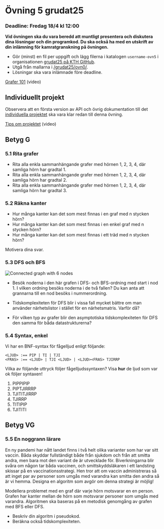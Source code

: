 # Övning 5 grudat25
### Deadline: Fredag 18/4 kl 12:00

**Vid övningen ska du vara beredd att muntligt presentera och diskutera dina lösningar och din programkod. Du ska också ha med en utskrift av din inlämning för kamratgranskning på övningen.**

- Gör (minst) en fil per uppgift och lägg filerna i katalogen <code>username-ovn5</code> i organisationen [grudat25 på KTH GitHub](https://gits-15.sys.kth.se/grudat25).
- Utgå från mallarna i [/grudat25/ovn0/](https://github.com/isakemma/grudat/tree/master/ovn0).
- Lösningar ska vara inlämnade före deadline.

[Grafer 101](https://www.youtube.com/watch?v=8BWts5Ule2I) (video)



## Individuellt projekt

Observera att en första version av API och övrig dokumentation till
det [individuella projektet](https://github.com/isakemma/grudat/blob/master/ovn7.md)
ska vara klar redan till denna övning.

[Tips om projektet](https://www.youtube.com/watch?v=dzo3TO_v0uk) (video)

## Betyg G

### 5.1 Rita grafer

- Rita alla enkla sammanhängande grafer med hörnen 1, 2, 3, 4, där samliga hörn har gradtal 1.
- Rita alla enkla sammanhängande grafer med hörnen 1, 2, 3, 4, där samliga hörn har gradtal 2.
- Rita alla enkla sammanhängande grafer med hörnen 1, 2, 3, 4, där samliga hörn har gradtal 3.

### 5.2 Räkna kanter

- Hur många kanter kan det som mest finnas i en graf med n stycken hörn?
- Hur många kanter kan det som mest finnas i en enkel graf med n stycken hörn?
- Hur många kanter kan det som mest finnas i ett träd med n stycken hörn?

Motivera dina svar.

### 5.3 DFS och BFS

![Connected graph with 6 nodes](http://yourbasic.org/algorithms/graph2.png)

- Besök noderna i den här grafen i DFS- och BFS-ordning med start i nod 1.
  I vilken ordning besöks noderna i de två fallen?
  Du kan anta att grannarna till en nod besöks i nummerordning.

- Tidskomplexiteten för DFS blir i vissa fall mycket bättre om man använder närhetslistor i stället för en närhetsmatris.
Varför då? 
- För vilken typ av grafer blir den asymptotiska tidskomplexiteten för DFS den samma för båda datastrukturerna?

### 5.4 Syntax, enkel
Vi har en BNF-syntax för fågelljud enligt följande:

	<LJUD> :== PIP | TI | TJI
	<FRAS> :== <LJUD> | TJI <LJUD> | <LJUD><FRAS> TJIRRP

Vilka av följande uttryck följer fågelljudssyntaxen? Visa **hur** de ljud som var ok följer syntaxen! 
1. PIPPIPIP
2. PIPTJIRRRP
3. TJITITJIRRP
4. TJIRRP
5. TITIPIP
6. TJITITI


## Betyg VG

### 5.5 En noggrann lärare

En ny pandemi har nått landet finns i två helt olika varianter som har var sitt vaccin. Båda skyddar fullständigt både från sjukdom och från att smitta andra, men bara mot den variant de är utvecklade för. Biverkningarna blir svåra om någon tar båda vaccinen, och smittskyddsläkaren i ett landsting skissar på en vaccinationsstrategi. Hen tror att om vaccin administreras så att inget par av personer som umgås med varandra kan smitta den andra så är vi hemma. Designa en algoritm som avgör om denna strategi är möjlig!

Modellera problemet med en graf där varje hörn motsvarar en en person.
Grafen har kanter mellan de hörn som motsvarar personer som umgås med varandra.
Algoritmen ska baseras på en metodisk genomgång av grafen med BFS eller DFS.

- Beskriv din algoritm i pseudokod.
- Beräkna också tidskomplexiteten.
